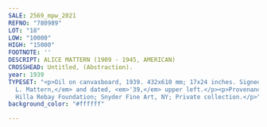 ```yaml
---
SALE: 2569_mpw_2021
REFNO: "780989"
LOT: "18"
LOW: "10000"
HIGH: "15000"
FOOTNOTE: ''
DESCRIPT: ALICE MATTERN (1909 - 1945, AMERICAN)
CROSSHEAD: Untitled, (Abstraction).
year: 1939
TYPESET: "<p>Oil on canvasboard, 1939. 432x610 mm; 17x24 inches. Signed, <em>Alice
  L. Mattern,</em> and dated, <em>'39,</em> upper left.</p><p>Provenance: The Artist;
  Hilla Rebay Foundation; Snyder Fine Art, NY; Private collection.</p>"
background_color: "#ffffff"

---
```

